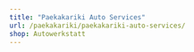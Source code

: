 ```yaml
---
title: "Paekakariki Auto Services"
url: /paekakariki/paekakariki-auto-services/
shop: Autowerkstatt
---
```

